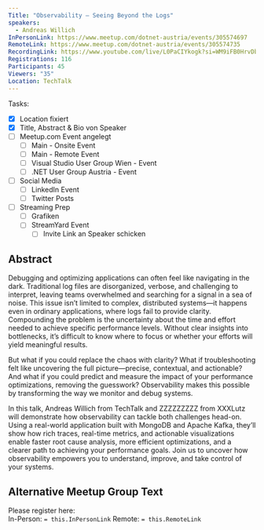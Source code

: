 ```yaml
---
Title: "Observability – Seeing Beyond the Logs"
speakers:
  - Andreas Willich
InPersonLink: https://www.meetup.com/dotnet-austria/events/305574697
RemoteLink: https://www.meetup.com/dotnet-austria/events/305574735
RecordingLink: https://www.youtube.com/live/L0PaCIYkogk?si=WM9iFB0HrvDbnMjT
Registrations: 116
Participants: 45
Viewers: "35"
Location: TechTalk
---
```

Tasks:
- [x] Location fixiert
- [x] Title, Abstract & Bio von Speaker
- [ ] Meetup.com Event angelegt
	- [ ] Main - Onsite Event
	- [ ] Main - Remote Event
	- [ ] Visual Studio User Group Wien - Event
	- [ ] .NET User Group Austria - Event
- [ ] Social Media
	- [ ] LinkedIn Event
	- [ ] Twitter Posts
- [ ] Streaming Prep
	- [ ] Grafiken
	- [ ] StreamYard Event
		- [ ] Invite Link an Speaker schicken

## Abstract

Debugging and optimizing applications can often feel like navigating in the dark. Traditional log files are disorganized, verbose, and challenging to interpret, leaving teams overwhelmed and searching for a signal in a sea of noise. This issue isn’t limited to complex, distributed systems—it happens even in ordinary applications, where logs fail to provide clarity. Compounding the problem is the uncertainty about the time and effort needed to achieve specific performance levels. Without clear insights into bottlenecks, it’s difficult to know where to focus or whether your efforts will yield meaningful results.

But what if you could replace the chaos with clarity? What if troubleshooting felt like uncovering the full picture—precise, contextual, and actionable? And what if you could predict and measure the impact of your performance optimizations, removing the guesswork? Observability makes this possible by transforming the way we monitor and debug systems.

In this talk, Andreas Willich from TechTalk and ZZZZZZZZZ from XXXLutz will demonstrate how observability can tackle both challenges head-on. Using a real-world application built with MongoDB and Apache Kafka, they’ll show how rich traces, real-time metrics, and actionable visualizations enable faster root cause analysis, more efficient optimizations, and a clearer path to achieving your performance goals. Join us to uncover how observability empowers you to understand, improve, and take control of your systems.

## Alternative Meetup Group Text

Please register here:   
In-Person: `= this.InPersonLink`
Remote: `= this.RemoteLink`